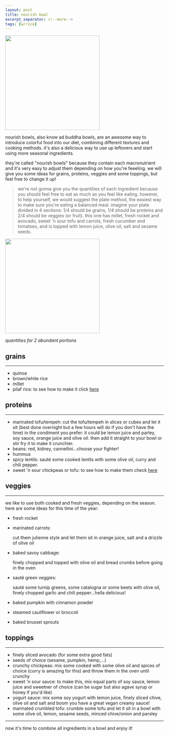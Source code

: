 ```yaml
---
layout: post
title: nourish bowl
excerpt_separator: <!--more-->
tags: [w/rice]
---
```


 <img src="../../../images/nourish-bowl.jfif" width="300">


 
 <!--more-->
 nourish bowls, also know ad buddha bowls, are an awesome way to introduce colorful food into our diet, combining different textures and cooking methods. it's also a delicious way to use up leftovers and start using more seasonal ingredients.
 
 they're called "nourish bowls" because they  contain each macronutrient and it's very easy to adjust them depending on how you're feeeling. we will give you some ideas for grains, proteins, veggies and some toppings, but feel free to change it up!
 
 > we're not gonna give you the quantities of each ingredient because you should feel free to eat as much as you feel like eating. however, to help yourself, we would suggest the plate method, the easiest way to make sure you're eating a balanced meal. 
 imagine your plate divided in 4 sections: 1/4 should be grains, 1/4 should be proteins and 2/4 should be veggies (or fruit).
 > this one has millet, fresh rocket and avocado, sweet 'n sour tofu and carrots, fresh cucumber and tomatoes, and is topped with lemon juice, olive oil, salt and sesame seeds.
 
<img src="../../../images/nourish-bowl.jfif" width="300">
 



*quantities for 2 abundant portions*



## grains
---

- quinoa
- brown/white rice
- millet
- pilaf rice:
  to see how to make it click [here](https://fagiolini.github.io/pilaf-rice/)


## proteins
---

- marinated tofu/tempeh:
  cut the tofu/tempeh in slices or cubes and let it sit (best done overnight but a few hours will do if you don't have the time) in the condiment you prefer: it could be lemon     juice and parley, soy sauce, orange juice and olive oil. then add it straight to your bowl or stir fry it to make it crunchier.
- beans: red, kidney, cannellini...choose your fighter!
- hummus
- spicy lentils:
  sauté some cooked lentils with some olive oil, curry and chili pepper.
- sweet 'n sour chickpeas or tofu:
  to see how to make them check [here](https://fagiolini.github.io/sweet-sour-chickpeas/)


## veggies
---

we like to use both cooked and fresh veggies, depending on the season. here are some ideas for this time of the year:

- fresh rocket
- marinated carrots:
   
  cut them julienne style and let them sit in orange juice, salt and a drizzle of olive oil
- baked savoy cabbage:
  
  finely chopped and topped with olive oil and bread crumbs before going in the oven
- sauté green veggies:
  
  sauté some turnip greens, some catalogna or some beets with olive oil, finely chopped garlic and chili pepper...hella delicious!
- baked pumpkin with cinnamon powder
- steamed cauliflower or broccoli
- baked brussel sprouts


## toppings
---

- finely sliced avocado (for some extra good fats)
- seeds of choice (sesame, pumpkin, hemp,...)
- crunchy chickpeas:
  mix some cooked with some olive oil and spices of choice (curry is amazing for this) and throw them in the oven until crunchy
- sweet 'n sour sauce:
  to make this, mix equal parts of soy sauce, lemon juice and sweetner of choice (can be sugar but also agave syrup or honey if you'd like)
- yogurt sauce:
  mix some soy yogurt with lemon juice, finely sliced chive, olive oil and salt and boom you have a great vegan creamy sauce!
- marinated crumbled tofu:
  crumble some tofu and let it sit in a bowl with some olive oil, lemon, sesame seeds, minced chive/onion and parsley


---


now it's time to combine all ingredients in a bowl and enjoy it!



